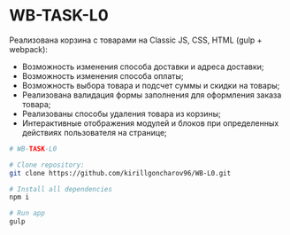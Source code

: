 # WB-TASK-L0

Реализована корзина с товарами на Classic JS, CSS, HTML (gulp + webpack):

-   Возможность изменения способа доставки и адреса доставки;
-   Возможность изменения способа оплаты;
-   Возможность выбора товара и подсчет суммы и скидки на товары;
-   Реализована валидация формы заполнения для оформления заказа товара;
-   Реализованы способы удаления товара из корзины;
-   Интерактивные отображения модулей и блоков при определенных действиях пользователя на странице;

```bash
# WB-TASK-L0

# Clone repository:
git clone https://github.com/kirillgoncharov96/WB-L0.git

# Install all dependencies
npm i

# Run app
gulp
```
